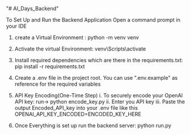 "# AI_Days_Backend" 

To Set Up and Run the Backend Application
Open a command prompt in your IDE
1. create a Virtual Environment : 
        python -m venv venv

2. Activate the virtual Environment:
        venv\Scripts\activate 

3. Install required dependencies which are there in the requirements.txt:
        pip install -r requirements.txt

4. Create a .env file in the project root. You can use ".env.example" as reference for the required variables

5. API Key Encoding(One-Time Step)
    i. To securely encode your OpenAI API key:
        run-> python encode_key.py
    ii. Enter you API key
    iii. Paste the output Encoded_API_key into your .env file like this
        OPENAI_API_KEY_ENCODED=ENCODED_KEY_HERE

6. Once Everything is set up run the backend server:
        python run.py






         